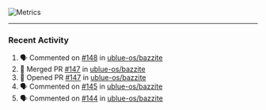 ![Metrics](https://metrics.lecoq.io/KyleGospo?template=classic&base=header%2C%20activity%2C%20community%2C%20repositories%2C%20metadata&base.indepth=false&base.hireable=false&base.skip=false&config.timezone=America%2FLos_Angeles)

---
### Recent Activity
<!--START_SECTION:activity-->
1. 🗣 Commented on [#148](https://github.com/ublue-os/bazzite/pull/148#issuecomment-1679112799) in [ublue-os/bazzite](https://github.com/ublue-os/bazzite)
2. 🎉 Merged PR [#147](https://github.com/ublue-os/bazzite/pull/147) in [ublue-os/bazzite](https://github.com/ublue-os/bazzite)
3. 💪 Opened PR [#147](https://github.com/ublue-os/bazzite/pull/147) in [ublue-os/bazzite](https://github.com/ublue-os/bazzite)
4. 🗣 Commented on [#145](https://github.com/ublue-os/bazzite/issues/145#issuecomment-1678380936) in [ublue-os/bazzite](https://github.com/ublue-os/bazzite)
5. 🗣 Commented on [#144](https://github.com/ublue-os/bazzite/issues/144#issuecomment-1678028489) in [ublue-os/bazzite](https://github.com/ublue-os/bazzite)
<!--END_SECTION:activity-->
